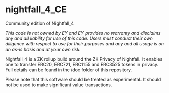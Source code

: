 # nightfall_4_CE
Community edition of Nightfall_4

_This code is not owned by EY and EY provides no warranty and disclaims any and all liability for use of this code. Users must conduct their own diligence with respect to use for their purposes and any and all usage is on an as-is basis and at your own risk._

Nightfall_4 is a ZK rollup build around the ZK Privacy of Nightfall. It enables one to transfer ERC20, ERC721, ERC1155 and ERC3525 tokens in privacy. Full details can be found in the /doc folder of this repository.

Please note that this software should be treated as experimental. It should not be used to make significant value transactions.

